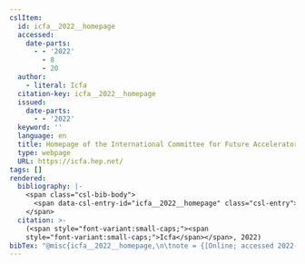 ```yaml
---
cslItem:
  id: icfa__2022__homepage
  accessed:
    date-parts:
      - - '2022'
        - 8
        - 20
  author:
    - literal: Icfa
  citation-key: icfa__2022__homepage
  issued:
    date-parts:
      - - '2022'
  keyword: ''
  language: en
  title: Homepage of the International Committee for Future Accelerators
  type: webpage
  URL: https://icfa.hep.net/
tags: []
rendered:
  bibliography: |-
    <span class="csl-bib-body">
      <span data-csl-entry-id="icfa__2022__homepage" class="csl-entry"><span class='author-bib'>Icfa</span>. <span class='date-bib'>(2022)</span>. <span class='title'><b><i>Homepage of the International Committee for Future Accelerators</i></b></span>. <span class='URL'><a href='https://icfa.hep.net/'>LINK</a></span></span>
    </span>
  citation: >-
    (<span style="font-variant:small-caps;"><span
    style="font-variant:small-caps;">Icfa</span></span>, 2022)
bibTex: "@misc{icfa__2022__homepage,\n\tnote = {[Online; accessed 2022-08-20]},\n\tauthor = {{Icfa}},\n\tyear = {2022},\n\ttitle = {Homepage of the {International} {Committee} for {Future} {Accelerators}},\n\turl = {https://icfa.hep.net/},\n\thowpublished = {https://icfa.hep.net/},\n}\n\n"
---
```

